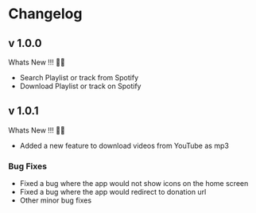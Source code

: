 # Changelog

## v 1.0.0

Whats New !!! 🎉🎈

- Search Playlist or track from Spotify
- Download Playlist or track on Spotify

## v 1.0.1

Whats New !!! 🎉🎈

- Added a new feature to download videos from YouTube as mp3

### Bug Fixes

- Fixed a bug where the app would not show icons on the home screen
- Fixed a bug where the app would redirect to donation url
- Other minor bug fixes
